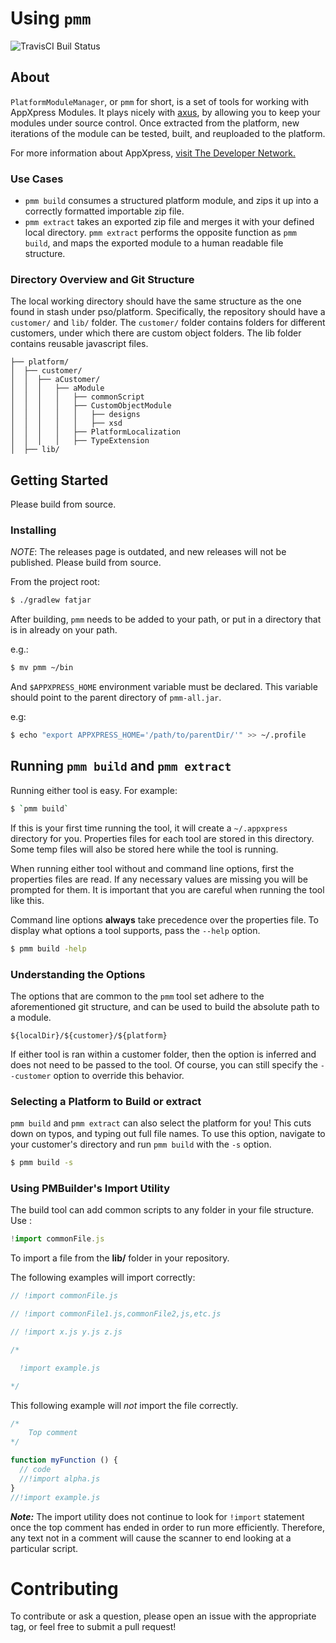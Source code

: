 Using `pmm`
============

![TravisCI Buil Status](https://travis-ci.org/AppXpress/PlatformModuleManager.svg?branch=master)


## About

`PlatformModuleManager`, or `pmm` for short, is a set of tools for working with AppXpress Modules. It plays nicely with [axus](https://github.com/AppXpress/axus), by allowing you to keep your modules under source control. Once extracted from the platform, new iterations of the module can be tested, built, and reuploaded to the platform.

For more information about AppXpress, [visit The Developer Network.](http://developer.gtnexus.com/)

### Use Cases

* `pmm build` consumes a structured platform module, and zips it up into a correctly formatted importable zip file.
* `pmm extract` takes an exported zip file and merges it with your defined local directory. `pmm extract` performs the opposite function as `pmm build`, and maps the exported module to a human readable file structure.

### Directory Overview and Git Structure

The local working directory should have the same structure as the one found in stash under pso/platform. Specifically,
the repository should have a `customer/` and `lib/` folder. The `customer/` folder
contains folders for different customers, under which there are custom object
folders. The lib folder contains reusable javascript files.

```
├── platform/
│  ├── customer/
│  │  ├── aCustomer/
│  │  │   ├── aModule
│  │  │   │   ├── commonScript
│  │  │   │   ├── CustomObjectModule
│  │  │   │   │   ├── designs
│  │  │   │   │   ├── xsd
│  │  │   │   ├── PlatformLocalization
│  │  │   │   ├── TypeExtension
│  ├── lib/
```

## Getting Started
Please build from source.

### Installing

*NOTE*: The releases page is outdated, and new releases will not be published. Please build from source.

From the project root:

```bash
$ ./gradlew fatjar
```
After building, `pmm` needs to be added to your path, or put in a directory that is in already on your path.

e.g.:

```bash
$ mv pmm ~/bin
```

And `$APPXPRESS_HOME` environment variable must be declared. This variable should point to the parent directory of `pmm-all.jar`.

e.g:
```bash
$ echo "export APPXPRESS_HOME='/path/to/parentDir/'" >> ~/.profile
```

## Running `pmm build` and `pmm extract`

Running either tool is easy. For example:

```bash
$ `pmm build`
```
If this is your first time running the tool, it will create a `~/.appxpress` directory for you. Properties files for each tool are stored in this directory. Some temp files will also be stored here while the tool is running.

When running either tool without and command line options, first the properties files are read.
If any necessary values are missing you will be prompted for them. It is important
that you are careful when running the tool like this.

Command line options **always** take precedence over the properties file. To display what options
a tool supports, pass the `--help` option.

```bash
$ pmm build -help
```

### Understanding the Options
The options that are common to the `pmm` tool set adhere to the aforementioned git structure, and can be used to build the absolute path to a module.

```
${localDir}/${customer}/${platform}
```

If either tool is ran within a customer folder, then the option is inferred and does not need to be passed to the tool. Of course, you can still specify the `--customer` option to override this behavior.

### Selecting a Platform to Build or extract
`pmm build` and `pmm extract` can also select the platform for you! This cuts down on typos, and typing out full file names. To use this option, navigate to your customer's directory and run `pmm build` with the `-s` option.

```bash
$ pmm build -s
```

### Using PMBuilder's Import Utility

The build tool can add common scripts to any folder in your file structure. Use :

```javascript
!import commonFile.js
```

To import a file from the **lib/** folder in your repository.

The following examples will import correctly:

```javascript
// !import commonFile.js

// !import commonFile1.js,commonFile2,js,etc.js

// !import x.js y.js z.js

/*

  !import example.js

*/
```

This following example will *not* import the file correctly.

```javascript
/*
    Top comment
*/

function myFunction () {
  // code
  //!import alpha.js
}
//!import example.js
```

<b>*Note:*</b> The import utility does not continue to look for `!import` statement
once the top comment has ended in order to run more efficiently. Therefore,
any text not in a comment will cause the scanner to end looking at a
particular script.

Contributing
============

To contribute or ask a question, please open an issue with the appropriate tag,
or feel free to submit a pull request!
